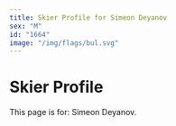 ```yaml
---
title: Skier Profile for Simeon Deyanov
sex: "M"
id: "1664"
image: "/img/flags/bul.svg" 
---
```


# Skier Profile

This page is for: Simeon Deyanov.
    